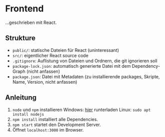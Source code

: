 
# Frontend
...geschrieben mit React.

## Strukture
- `public/`: statische Dateien für React (uninteressant)
- `src/`: eigentlicher React source code
- `.gitignore`: Auflistung von Dateien und Ordnern, die git ignorieren soll
- `package-lock.json`: automatisch generierte Datei mit dem Dependency-Graph (nicht anfassen)
- `package.json`: Datei mit Metadaten (zu installierende packages, Skripte, Name, Version, nicht anfassen)

## Anleitung
1. `node` und `npm` installieren
Windows: [hier](https://nodejs.org/de/download/) runterladen
Linux: `sudo apt install nodejs`
2. `npm install` installiert alle Dependencies.
3. `npm start` startet den Development Server.
4. Öffnet `localhost:3000` im Browser.

